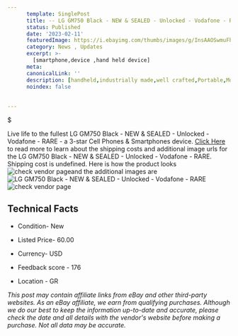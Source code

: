 ```yaml
---
      template: SinglePost
      title: -- LG GM750 Black - NEW & SEALED - Unlocked - Vodafone - RARE
      status: Published
      date: '2023-02-11'
      featuredImage: https://i.ebayimg.com/thumbs/images/g/InsAAOSwmuFhexv5/s-l225.jpg
      category: News , Updates
      excerpt: >-
        [smartphone,device ,hand held device]
      meta:
      canonicalLink: ''
      description: [handheld,industrially made,well crafted,Portable,Mobile,Compact,Convenient,Lightweight,Maneuverable,Man-portable,Miniature,Carriable,Hand-held,Light,Holdable,Transportable,Mobile device,Pocket-sized,On-the-go,Wireless,Cordless,Compact size,Convenient size, smartphone,device ,hand held device]
      noindex: false
      
        
---
```

$

Live life to the fullest LG GM750 Black - NEW & SEALED - Unlocked - Vodafone - RARE - a 3-star Cell Phones & Smartphones device. [Click Here](https://www.ebay.com/itm/275005465723?hash=item40079a647b%3Ag%3AInsAAOSwmuFhexv5&mkevt=1&mkcid=1&mkrid=711-53200-19255-0&campid=%253CePNCampaignId%253E&customid=%253CreferenceId%253E&toolid=10049) to read more to learn about the shipping costs and additional image urls for the LG GM750 Black - NEW & SEALED - Unlocked - Vodafone - RARE. Shipping cost is undefined. Here is how the product looks ![check vendor page](https://i.ebayimg.com/thumbs/images/g/InsAAOSwmuFhexv5/s-l225.jpg)and the additional images are![LG GM750 Black - NEW & SEALED - Unlocked - Vodafone - RARE](https://i.ebayimg.com/images/g/InsAAOSwmuFhexv5/s-l960.jpg)![check vendor page](https://origin-galleryplus.ebayimg.com/ws/web/275005465723_2_0_1/225x225.jpg,https://origin-galleryplus.ebayimg.com/ws/web/275005465723_3_0_1/225x225.jpg,https://origin-galleryplus.ebayimg.com/ws/web/275005465723_4_0_1/225x225.jpg,https://origin-galleryplus.ebayimg.com/ws/web/275005465723_5_0_1/225x225.jpg)



 ## Technical Facts 



     
      

 - Condition- New 


      

 - Listed Price- 60.00 


      

 - Currency- USD 


      

 - Feedback score - 176 


      

 - Location - GR 


      
      

 *_This post may contain affiliate links from eBay and other third-party websites. As an eBay affiliate, we earn from qualifying purchases. Although we do our best to keep the information up-to-date and accurate, please check the date and all details with the vendor's website before making a purchase. Not all data may be accurate._*







